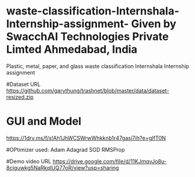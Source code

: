 # waste-classification-Internshala-Internship-assignment- Given by SwacchAI Technologies Private Limted Ahmedabad, India

Plastic, metal, paper, and glass  waste classification  Internshala Internship assignment 


#Dataset URL
https://github.com/garythung/trashnet/blob/master/data/dataset-resized.zip
# GUI and Model
https://1drv.ms/f/s!Ah1JhWCSWrwWhkknb1r47gasj7ih?e=glfT0N

#OPtimizer used:
Adam
Adagrad
SGD
RMSProp


#Demo video URL
https://drive.google.com/file/d/11KJmqvJo8u-8cjguwkg5NaRkqIUQ77oR/view?usp=sharing
